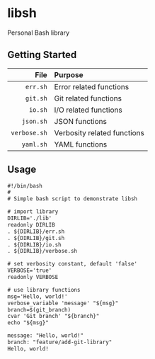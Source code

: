 # libsh

Personal Bash library

## Getting Started

| File         | Purpose                     |
|-------------:|:----------------------------|
| `err.sh`     | Error related functions     |
| `git.sh`     | Git related functions       |
| `io.sh`      | I/O related functions       |
| `json.sh`    | JSON functions              |
| `verbose.sh` | Verbosity related functions |
| `yaml.sh`    | YAML functions              |

## Usage

```txt
#!/bin/bash
#
# Simple bash script to demonstrate libsh

# import library
DIRLIB='./lib'
readonly DIRLIB
. ${DIRLIB}/err.sh
. ${DIRLIB}/git.sh
. ${DIRLIB}/io.sh
. ${DIRLIB}/verbose.sh

# set verbosity constant, default 'false'
VERBOSE='true'
readonly VERBOSE

# use library functions
msg='Hello, world!'
verbose_variable 'message' "${msg}"
branch=$(git_branch)
cvar 'Git branch' "${branch}"
echo "${msg}"
```

```txt
message: "Hello, world!"
branch: "feature/add-git-library"
Hello, world!
```
